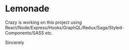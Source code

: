 # Lemonade

Crazy is working on this project using React/Node/Express/Hooks/GraphQL/Redux/Saga/Styled-Components/SASS etc.

Sincerely
